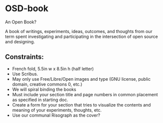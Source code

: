 # OSD-book

An Open Book?

A book of writings, experiments, ideas, outcomes, and thoughts from our term spent investigating and participating in the intersection of open source and designing.

## Constraints:

- French fold, 5.5in w x 8.5in h (half letter)
- Use Scribus.
- May only use Free/Libre/Open images and type (GNU license, public domain, creative commons 0, etc.)
- We will spiral binding the books
- Must include your section title and page numbers in common placement as specified in starting doc.
- Create a form for your section that tries to visualize the contents and meaning of your experiments, thoughts, etc.
- Use our communal Risograph as the cover?
